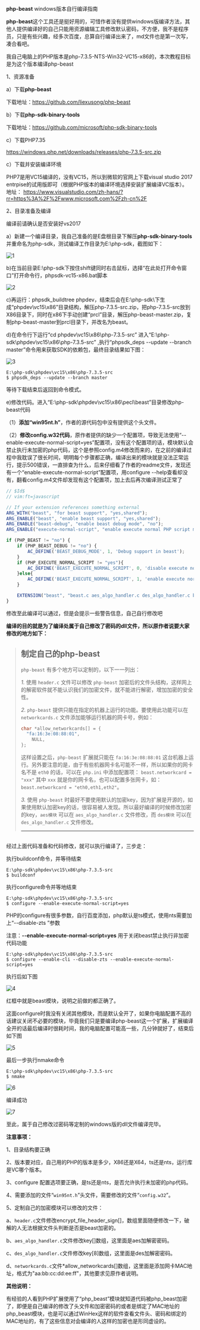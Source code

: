 **php-beast** windows版本自行编译指南

**php-beast**这个工具还是挺好用的，可惜作者没有提供windows版编译方法，其他人提供编译好的自己只能用资源编辑工具修改默认密码，不方便，我不是程序员，只是有些兴趣，经多次百度，总算自行编译出来了，md文件也是第一次写，凑合看吧。

我自己电脑上的PHP版本是php-7.3.5-NTS-Win32-VC15-x86的，本次教程目标是为这个版本编译php-beast

1、资源准备

a）下载**php-beast**  

下载地址：https://github.com/liexusong/php-beast

b）下载**php-sdk-binary-tools**   

下载地址：https://github.com/microsoft/php-sdk-binary-tools

c）下载PHP7.35

https://windows.php.net/downloads/releases/php-7.3.5-src.zip

c）下载并安装编译环境

PHP7是用VC15编译的，没有VC15，所以到微软的官网上下载visual
studio 2017 entrpise的试用版即可（根据PHP版本的编译环境选择安装扩展编译VC版本）。
地址：
<https://www.visualstudio.com/zh-hans/?rr=https%3A%2F%2Fwww.microsoft.com%2Fzh-cn%2F>

2、目录准备及编译

编译前请确认是否安装好vs2017

a）新建一个编译目录，我自己准备的是E盘根目录下解压**php-sdk-binary-tools**   并重命名为php-sdk，测试编译工作目录为E:\php-sdk，截图如下：

![1](images\1.png)

b)在当前目录E:\php-sdk下按住shift键同时右击鼠标，选择“在此处打开命令窗口”打开命令行，phpsdk-vc15-x86.bat脚本

![2](images\2.png)

c)再运行：phpsdk_buildtree phpdev，结束后会在E:\php-sdk\下生成“phpdev\vc15\x86”目录结构，解压php-7.3.5-src.zip，把php-7.3.5-src放到X86目录下，同时在x86下手动创建“prcl”目录，解压php-beast-master.zip，复制php-beast-master到prcl目录下，并改名为beast。

d)在命令行下运行“cd phpdev\vc15\x86\php-7.3.5-src” 进入“E:\php-sdk\phpdev\vc15\x86\php-7.3.5-src” ,执行“phpsdk_deps --update --branch master”命令用来获取SDK的依赖包，最终目录结果如下图：

![3](images\3.png)

```
E:\php-sdk\phpdev\vc15\x86\php-7.3.5-src
$ phpsdk_deps --update --branch master
```

等待下载结束后返回到命令模式。

e)修改代码。进入“E:\php-sdk\phpdev\vc15\x86\pecl\beast”目录修改php-beast代码

（1）**添加“win95nt.h”**，作者的源代码包中没有提供这个头文件。

（2）**修改config.w32代码**，原作者提供的缺少一个配置项，导致无法使用“--enable-execute-normal-script=yes”配置项，没有这个配置项的话，模块默认会禁止执行未加密的php代码，这个是参照config.m4修改而来的，在之前的编译过程中我耽误了很长时间，明明每个步骤都正确，编译出来的模块就是没法正常运行，提示500错误，一直排查为什么，后来仔细看了作者的readme文件，发现还有一个“enable-execute-normal-script”配置项，用configure --help查看却没有，翻看config.m4文件却发现有这个配置项，加上去后再次编译测试正常了

```js
// $Id$
// vim:ft=javascript

// If your extension references something external
ARG_WITH("beast", "for beast support", "yes,shared");
ARG_ENABLE("beast", "enable beast support", "yes,shared");
ARG_ENABLE("beast-debug", "enable beast debug mode", "no");
ARG_ENABLE("execute-normal-script", "enable execute normal PHP script mode","yes");

if (PHP_BEAST != "no") {
	if (PHP_BEAST_DEBUG != "no") {
		AC_DEFINE('BEAST_DEBUG_MODE', 1, 'Debug support in beast');
	}
	if (PHP_EXECUTE_NORMAL_SCRIPT != "yes"){
		AC_DEFINE('BEAST_EXECUTE_NORMAL_SCRIPT', 0, 'disable execute normal PHP script mode');
	}else{
		AC_DEFINE('BEAST_EXECUTE_NORMAL_SCRIPT', 1, 'enable execute normal PHP script mode');
	}

	EXTENSION("beast", "beast.c aes_algo_handler.c des_algo_handler.c base64_algo_handler.c beast_mm.c spinlock.c cache.c beast_log.c global_algo_modules.c header.c networkcards.c tmpfile_file_handler.c file_handler_switch.c shm.c", true);
}

```

修改至此编译可以通过，但是会提示一些警告信息，自己自行修改吧

**编译的目的就是为了编译处属于自己修改了密码的dll文件，所以原作者说要大家修改的地方如下：**

> ## 制定自己的php-beast
>
> `php-beast` 有多个地方可以定制的，以下一一列出：
>
> *1.* 使用 `header.c` 文件可以修改 `php-beast` 加密后的文件头结构，这样网上的解密软件就不能认识我们的加密文件，就不能进行解密，增加加密的安全性。
>
> *2.* `php-beast` 提供只能在指定的机器上运行的功能。要使用此功能可以在 `networkcards.c` 文件添加能够运行机器的网卡号，例如：
>
> ```c
> char *allow_networkcards[] = {
> 	"fa:16:3e:08:88:01",
>     NULL,
> };
> ```
>
> 这样设置之后，`php-beast` 扩展就只能在 `fa:16:3e:08:88:01` 这台机器上运行。另外要注意的是，由于有些机器网卡名可能不一样，所以如果你的网卡名不是 `eth0` 的话，可以在 `php.ini` 中添加配置项： `beast.networkcard = "xxx"` 其中 `xxx` 就是你的网卡名，也可以配置多张网卡，如：`beast.networkcard = "eth0,eth1,eth2"`。
>
> *3.* 使用 `php-beast` 时最好不要使用默认的加密key，因为扩展是开源的，如果使用默认加密key的话，很容易被人发现。所以最好编译的时候修改加密的key，`aes模块` 可以在 `aes_algo_handler.c` 文件修改，而 `des模块` 可以在 `des_algo_handler.c` 文件修改。
>
> ------
>
> ## 

经过上面代码准备和代码修改，就可以执行编译了，三步走：

执行buildconf命令，并等待结束

```
E:\php-sdk\phpdev\vc15\x86\php-7.3.5-src
$ buildconf
```

执行configure命令并等地结束

```
E:\php-sdk\phpdev\vc15\x86\php-7.3.5-src
$ configure --enable-execute-normal-script=yes
```

PHP的configure有很多参数，自行百度添加，php默认是ts模式，使用nts需要加上“--disable-zts ”参数

注意：**--enable-execute-normal-script=yes** 用于关闭beast禁止执行非加密代码功能

```
E:\php-sdk\phpdev\vc15\x86\php-7.3.5-src
$ configure --enable-cli --disable-zts --enable-execute-normal-script=yes
```

执行后如下图

![4](images\4.png)

红框中就是beast模块，说明之前做的都正确了。

这面configure时我没有关闭其他模块，而是默认全开了，如果你电脑配置不高的话建议关闭不必要的模块，毕竟我们只是要编译php-beast这一个扩展，扩展编译全开的话最后编译时很耗时间，我的电脑配置可能高一些，几分钟就好了，结束后如下图

![5](images\5.png)

最后一步执行nmake命令

```
E:\php-sdk\phpdev\vc15\x86\php-7.3.5-src
$ nmake
```

![6](images\6.png)

编译成功

![7](images\7.png)

至此，属于自己修改过密码等定制的windows版的dll文件编译完毕。

**注意事项：**

1、目录结构要正确

2、版本要对应，自己用的PHP的版本是多少，X86还是X64，ts还是nts，运行库是VC哪个版本。

3、configure 配置选项要正确，是ts还是nts，是否允许执行未加密的php代码。

4、需要添加的文件“`win95nt.h`”头文件，需要修改的文件“`config.w32`”。

5、定制自己的加密模块可以修改的文件：

​	 a、`header.c`文件修改encrypt_file_header_sign[]，数组里面随便修改一下，破解的人无法根据文件头判断是否是beast加密的。

​    b、`aes_algo_handler.c`文件修改key[]数组，这里面是aes加解密密码。

​    c、`des_algo_handler.c`文件修改key[8]数组，这里面是des加解密密码。

​    d、`networkcards.c`文件*allow_networkcards[]数组，这里面是添加网卡MAC地址，格式为"aa:bb:cc:dd:ee:ff"，其他要求见原作者说明。

**其他说明：**

​        有经验的人看到PHP扩展使用了“php_beast”模块就知道代码被php_beast加密了，即便是自己编译的修改了头文件和加密密码的或者是绑定了MAC地址的php_beast模块，也是可以通过WinHex这样的软件查看文件头、密码和绑定的MAC地址的，有了这些信息对会编译的人这样的加密也是形同虚设的。